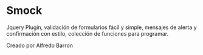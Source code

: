Smock
=====

Jquery Plugin, validación de formularios fácil y simple, mensajes de alerta y confirmación con estilo, colección de funciones para programar.













Creado por Alfredo Barron
